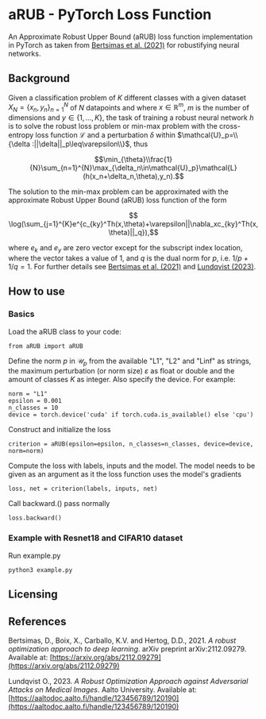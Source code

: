 # aRUB - PyTorch Loss Function
An Approximate Robust Upper Bound (aRUB) loss function implementation in PyTorch as taken from [Bertsimas et al. (2021)](https://arxiv.org/abs/2112.09279) for robustifying neural networks.

## Background
Given a classification problem of $K$ different classes with a given dataset  $X_N=\{x_n, y_n\}_{n=1}^{N}$ of $N$ datapoints and where $x\in\mathbb{R}^m$, $m$ is the number of dimensions and $y\in\{1,...,K\}$, the task of training a robust neural network $h$ is to solve the robust loss problem or min-max problem with the cross-entropy loss function $\mathcal{L}$ and a perturbation $\delta$ within $\mathcal{U}_p=\\{\delta :||\delta||_p\leq\varepsilon\\}$, thus

$$\min_{\theta}\\frac{1}{N}\sum_{n=1}^{N}\max_{\delta_n\in\mathcal{U}_p}\mathcal{L}(h(x_n+\delta_n,\theta),y_n).$$

The solution to the min-max problem can be approximated with the approximate Robust Upper Bound (aRUB) loss function of the form

$$ \log(\sum_{j=1}^{K}e^{c_{ky}^Th(x,\theta)+\varepsilon||\nabla_xc_{ky}^Th(x,\theta)||_q}),$$

where $e_k$ and $e_y$ are zero vector except for the subscript index location, where the vector takes a value of 1, and $q$ is the dual norm for $p$, i.e. $1/p+1/q=1$. For further details see [Bertsimas et al. (2021)](https://arxiv.org/abs/2112.09279) and [Lundqvist (2023)](https://aaltodoc.aalto.fi/handle/123456789/120190).

## How to use

### Basics
Load the aRUB class to your code:
```
from aRUB import aRUB
```
Define the norm $p$ in $\mathcal{U}_p$ from the available "L1", "L2" and "Linf" as strings, the maximum perturbation (or norm size) $\varepsilon$ as float or double and the amount of classes $K$ as integer. Also specify the device. For example:
```
norm = "L1" 
epsilon = 0.001
n_classes = 10
device = torch.device('cuda' if torch.cuda.is_available() else 'cpu')
```
Construct and initialize the loss
```
criterion = aRUB(epsilon=epsilon, n_classes=n_classes, device=device, norm=norm)
```
Compute the loss with labels, inputs and the model. The model needs to be given as an argument as it the loss function uses the model's gradients
```
loss, net = criterion(labels, inputs, net)
```
Call backward.() pass normally
```
loss.backward()
```

### Example with Resnet18 and CIFAR10 dataset

Run example.py
```
python3 example.py
```

## Licensing

## References
Bertsimas, D., Boix, X., Carballo, K.V. and Hertog, D.D., 2021. *A robust optimization approach to deep learning*. arXiv preprint arXiv:2112.09279. Available at: [https://arxiv.org/abs/2112.09279](https://arxiv.org/abs/2112.09279)

Lundqvist O., 2023. *A Robust Optimization Approach against Adversarial Attacks on Medical Images*. Aalto University. Available at: [https://aaltodoc.aalto.fi/handle/123456789/120190](https://aaltodoc.aalto.fi/handle/123456789/120190)
